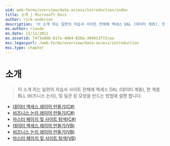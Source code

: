 ```yaml
---
uid: web-forms/overview/data-access/introduction/index
title: 소개 | Microsoft Docs
author: rick-anderson
description: '이 소개 하는 일련의 자습서 사이트 전체에 액세스 DAL (데이터 계층), 한 계층 BLL (비즈니스 논리), 및 일관 된 모양을 만드는 방법에 설명 합니다.'
ms.author: riande
ms.date: 11/11/2011
ms.assetid: 74f3a86b-81fa-4d64-820a-304613f72caa
msc.legacyurl: /web-forms/overview/data-access/introduction
msc.type: chapter
---
```

<a name="introduction"></a>소개
====================
> 이 소개 하는 일련의 자습서 사이트 전체에 액세스 DAL (데이터 계층), 한 계층 BLL (비즈니스 논리), 및 일관 된 모양을 만드는 방법에 설명 합니다.


- [데이터 액세스 레이어 만들기(C#)](creating-a-data-access-layer-cs.md)
- [비즈니스 논리 레이어 만들기(C#)](creating-a-business-logic-layer-cs.md)
- [마스터 페이지 및 사이트 탐색(C#)](master-pages-and-site-navigation-cs.md)
- [데이터 액세스 레이어 만들기(VB)](creating-a-data-access-layer-vb.md)
- [비즈니스 논리 레이어 만들기(VB)](creating-a-business-logic-layer-vb.md)
- [마스터 페이지 및 사이트 탐색(VB)](master-pages-and-site-navigation-vb.md)
